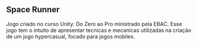 ## Space Runner

Jogo criado no curso Unity: Do Zero ao Pro ministrado pela EBAC. Esse jogo tem o intuito de apresentar tecnicas e mecanicas utilizadas na criação de um jogo hypercasual, focado para jogos mobiles.
